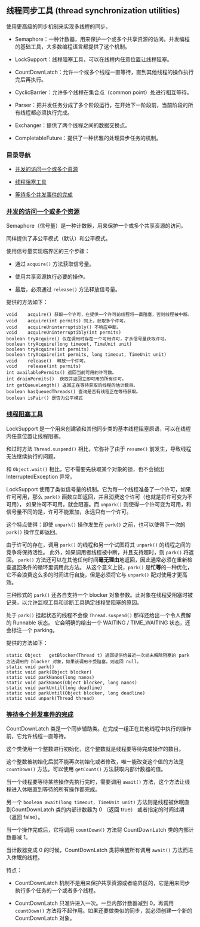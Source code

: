 ## 线程同步工具 (thread synchronization utilities)

使用更高级的同步机制来实现多线程的同步。

- Semaphore：一种计数器，用来保护一个或多个共享资源的访问。并发编程的基础工具，大多数编程语言都提供了这个机制。

- LockSupport：线程阻塞工具，可以在线程内任意位置让线程阻塞。

- CountDownLatch：允许一个或多个线程一直等待，直到其他线程的操作执行完后再执行。 

- CyclicBarrier：允许多个线程在集合点（common point）处进行相互等待。

- Parser：把并发任务分成了多个阶段运行，在开始下一阶段前，当前阶段的所有线程都必须执行完成。

- Exchanger：提供了两个线程之间的数据交换点。

- CompletableFuture：提供了一种优雅的处理异步任务的机制。


### 目录导航

- [并发的访问一个或多个资源](#并发的访问一个或多个资源)

- [线程阻塞工具](#线程阻塞工具)

- [等待多个并发事件的完成](#等待多个并发事件的完成)



### [并发的访问一个或多个资源](tsu_01/Main.java "查看示例")

Semaphore（信号量）是一种计数器，用来保护一个或多个共享资源的访问。

同样提供了非公平模式（默认）和公平模式。

使用信号量实现临界区的三个步骤：

- 通过 `acquire()` 方法获取信号量。

- 使用共享资源执行必要的操作。

- 最后，必须通过 `release()` 方法释放信号量。


提供的方法如下：
```
void	acquire() 获取一个许可，在提供一个许可前线程将一直阻塞，否则线程被中断。
void	acquire(int permits) 同上，获取多个许可。
void	acquireUninterruptibly() 不响应中断。
void	acquireUninterruptibly(int permits) 
boolean	tryAcquire() 仅在调用时存在一个可用许可，才从信号量获取许可。
boolean	tryAcquire(long timeout, TimeUnit unit) 
boolean	tryAcquire(int permits) 
boolean	tryAcquire(int permits, long timeout, TimeUnit unit) 
void	release()  释放一个许可。
void	release(int permits) 
int	availablePermits() 返回当前可用的许可数。
int	drainPermits()  获取并返回立即可用的所有许可。
int	getQueueLength() 返回正在等待获取的线程的估计数目。
boolean	hasQueuedThreads() 查询是否有线程正在等待获取。
boolean	isFair() 是否为公平模式
```


### [线程阻塞工具](tsu_02/Main.java "查看示例")

LockSupport 是一个用来创建锁和其他同步类的基本线程阻塞原语，可以在线程内任意位置让线程阻塞。

和过时方法 `Thread.suspend()` 相比，它弥补了由于 `resume()` 前发生，导致线程无法继续执行的问题。

和 `Object.wait()` 相比，它不需要先获取某个对象的锁，也不会抛出 InterruptedException 异常。

LockSupport 使用了类似信号量的机制。它为每一个线程准备了一个许可，如果许可可用，那么 `park()` 函数立即返回，并且消费这个许可（也就是将许可变为不可用），
如果许可不可用，就会阻塞。而 `unpark()` 则使得一个许可变为可用，和信号量不同的是，许可不能累加，永远只有一个许可。

这个特点使得：即使 `unpark()` 操作发生在 `park()` 之前，也可以使得下一次的 `park()` 操作立即返回。

由于许可的存在，调用 `park()` 的线程和另一个试图将其 `unpark()` 的线程之间的竞争将保持活性。
此外，如果调用者线程被中断，并且支持超时，则 `park()` 将返回。
`park()` 方法还可以在其他任何时间**毫无理由**地返回，因此通常必须在重新检查返回条件的循环里调用此方法。
从这个意义上说，`park()` 是**忙等**的一种优化，它不会浪费这么多的时间进行自旋，但是必须将它与 `unpark()` 配对使用才更高效。

三种形式的 `park()` 还各自支持一个 blocker 对象参数。此对象在线程受阻塞时被记录，以允许监视工具和诊断工具确定线程受阻塞的原因。

处于 `park()` 挂起状态的线程不会像 `Thread.suspend()` 那样还给出一个令人费解的 Runnable 状态。
它会明确的给出一个 WAITING / TIME_WAITING 状态，还会标注一个 parking。

提供的方法如下：
```
static Object   getBlocker(Thread t) 返回提供给最近一次尚未解除阻塞的 park 方法调用的 blocker 对象，如果该调用不受阻塞，则返回 null。
static void	park() 
static void	park(Object blocker) 
static void	parkNanos(long nanos) 
static void	parkNanos(Object blocker, long nanos) 
static void	parkUntil(long deadline)
static void	parkUntil(Object blocker, long deadline)
static void	unpark(Thread thread)
```

### [等待多个并发事件的完成](tsu_03/Main.java "查看示例")

CountDownLatch 类是一个同步辅助类。在完成一组正在其他线程中执行的操作前，它允许线程一直等待。

这个类使用一个整数进行初始化，这个整数就是线程要等待完成操作的数目。

这个整数被初始化后就不能再次初始化或者修改，唯一能改变这个值的方法是 `countDown()` 方法。可以使用 `getCount()` 方法获取内部计数器的值。

当一个线程要等待某些操作先执行完时，需要调用 `await()` 方法，这个方法让线程进入休眠直到等待的所有操作都完成。

另一个 `boolean await(long timeout, TimeUnit unit)` 方法则是线程被休眠直到CountDownLatch 类的内部计数器为 0 （返回 true） 或者指定的时间过期（返回 false）。

当一个操作完成后，它将调用 `countDown()` 方法将 CountDownLatch 类的内部计数器减 1。

当计数器变成 0 的时候，CountDownLatch 类将唤醒所有调用 `await()` 方法而进入休眠的线程。

特点：

- CountDownLatch 机制不是用来保护共享资源或者临界区的，它是用来同步执行多个任务的一个或者多个线程。

- CountDownLatch 只准许进入一次。一旦内部计数器减到 0，再调用 `countDown()` 方法将不起作用。如果还要做类似的同步，就必须创建一个新的 CountDownLatch 对象。








